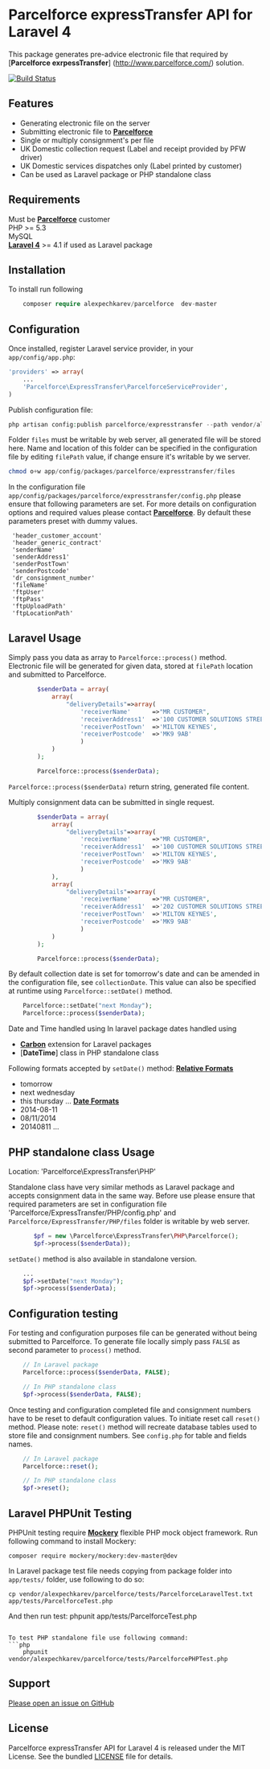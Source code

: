 Parcelforce expressTransfer API for Laravel 4
======================
This package generates pre-advice electronic file that required by [**Parcelforce exrpessTransfer**]
(http://www.parcelforce.com/) solution.

[![Build Status](https://travis-ci.org/alexpechkarev/parcelforce.svg?branch=master)](https://travis-ci.org/alexpechkarev/parcelforce)



Features
------------

 - Generating electronic file on the server
 - Submitting electronic file to [**Parcelforce**](http://www.parcelforce.com/)
 - Single or multiply consignment's per file
 - UK Domestic collection request (Label and receipt provided by PFW driver) 
 - UK Domestic services dispatches only (Label printed by customer)
 - Can be used as Laravel package or PHP standalone class


        
Requirements
------------

Must be [**Parcelforce**](http://www.parcelforce.com/account-customer/benefits-of-parcelforce-account) customer        
PHP >= 5.3        
MySQL        
[**Laravel 4**](http://laravel.com/) >= 4.1 if used as Laravel package



Installation
------------

To install run following 
```php
    composer require alexpechkarev/parcelforce  dev-master
```


Configuration
-------------

Once installed, register Laravel service provider, in your `app/config/app.php`:

```php
'providers' => array(
	...
    'Parcelforce\ExpressTransfer\ParcelforceServiceProvider',
)
```

Publish configuration file:

```php
php artisan config:publish parcelforce/expresstransfer --path vendor/alexpechkarev/parcelforce/src/config/
```

Folder `files` must be writable by web server, all generated file will be stored here. 
Name and location of this folder can be specified in the configuration file by editing `filePath` value, 
if change ensure it's writable by we server.

```php
chmod o+w app/config/packages/parcelforce/expresstransfer/files
```


In the configuration file `app/config/packages/parcelforce/expresstransfer/config.php` please ensure that following parameters are set. 
For more details on configuration options and required values please contact [**Parcelforce**](http://www.parcelforce.com/contact-us).
By default these parameters preset with dummy values.
```
 'header_customer_account' 
 'header_generic_contract'
 'senderName'
 'senderAddress1'
 'senderPostTown'
 'senderPostcode'
 'dr_consignment_number' 
 'fileName' 
 'ftpUser' 
 'ftpPass'
 'ftpUploadPath'
 'ftpLocationPath'
```


Laravel Usage
-------------

Simply pass you data as array to `Parcelforce::process()` method. Electronic file will be generated for given data, 
stored at `filePath` location and submitted to Parcelforce. 

```php
        $senderData = array(
            array(
                "deliveryDetails"=>array(
                    'receiverName'      =>"MR CUSTOMER",
                    'receiverAddress1'  =>'100 CUSTOMER SOLUTIONS STREET',
                    'receiverPostTown'  =>'MILTON KEYNES',
                    'receiverPostcode'  =>'MK9 9AB'
                    )
            )           
        );

        Parcelforce::process($senderData);
```

`Parcelforce::process($senderData)` return string, generated file content.

Multiply consignment data can be submitted in single request.

```php
        $senderData = array(
            array(
                "deliveryDetails"=>array(
                    'receiverName'      =>"MR CUSTOMER",
                    'receiverAddress1'  =>'100 CUSTOMER SOLUTIONS STREET',
                    'receiverPostTown'  =>'MILTON KEYNES',
                    'receiverPostcode'  =>'MK9 9AB'
                    )
            ),
            array(
                "deliveryDetails"=>array(
                    'receiverName'      =>"MR CUSTOMER",
                    'receiverAddress1'  =>'202 CUSTOMER SOLUTIONS STREET',
                    'receiverPostTown'  =>'MILTON KEYNES',
                    'receiverPostcode'  =>'MK9 9AB'
                    )
            )
        );

        Parcelforce::process($senderData);
```

By default collection date is set for tomorrow's date and can be amended in the configuration file, see `collectionDate`.
This value can also be specified at runtime using `Parcelforce::setDate()` method.
```php
    Parcelforce::setDate("next Monday");
    Parcelforce::process($senderData);
```
Date and Time handled using
In laravel package dates handled using 
 - [**Carbon**](https://github.com/briannesbitt/Carbon) extension for Laravel packages 
 - [**DateTime**] class in PHP standalone class  

Following formats accepted by `setDate()` method:
[**Relative Formats**](http://php.net/manual/en/datetime.formats.relative.php)
 - tomorrow
 - next wednesday
 - this thursday
...
[**Date Formats**](http://php.net/manual/en/datetime.formats.date.php)
 - 2014-08-11
 - 08/11/2014
 - 20140811
...



PHP standalone class Usage
-------------
Location: 'Parcelforce\ExpressTransfer\PHP\'

Standalone class have very similar methods as Laravel package and accepts consignment data in the same way.
Before use please ensure that required parameters are set in configuration file 'Parcelforce/ExpressTransfer/PHP/config.php' and
`Parcelforce/ExpressTransfer/PHP/files` folder is writable by web server.

```php
       $pf = new \Parcelforce\ExpressTransfer\PHP\Parcelforce();
       $pf->process($senderData));
```

`setDate()` method is also available in standalone version.
```php
    ...
    $pf->setDate("next Monday");
    $pf->process($senderData);
```


Configuration testing
-------------

For testing and configuration purposes file can be generated without being submitted to Parcelforce.
To generate file locally simply pass `FALSE` as second parameter to `process()` method.
```php
    // In Laravel package
    Parcelforce::process($senderData, FALSE);

    // In PHP standalone class
    $pf->process($senderData, FALSE);
```

Once testing and configuration completed file and consignment numbers have to be reset to default configuration values.
To initiate reset call `reset()` method. Please note: `reset()` method will recreate database tables used to store file and consignment numbers.
See `config.php` for table and fields names.
```php
    // In Laravel package
    Parcelforce::reset();

    // In PHP standalone class
    $pf->reset();
```



Laravel PHPUnit Testing
-------------

PHPUnit testing require [**Mockery**](https://github.com/padraic/mockery) flexible PHP mock object framework.
Run following command to install Mockery:
```
composer require mockery/mockery:dev-master@dev
```
In Laravel package test file needs copying from package folder into `app/tests/` folder, use following to do so:
```
cp vendor/alexpechkarev/parcelforce/tests/ParcelforceLaravelTest.txt app/tests/ParcelforceTest.php
```
And then run test:
phpunit app/tests/ParcelforceTest.php
```

To test PHP standalone file use following command:
```php
    phpunit vendor/alexpechkarev/parcelforce/tests/ParcelforcePHPTest.php
```

Support
-------

[Please open an issue on GitHub](https://github.com/alexpechkarev/parcelforce/issues)


License
-------

Parcelforce expressTransfer API for Laravel 4 is released under the MIT License. See the bundled
[LICENSE](https://github.com/alexpechkarev/parcelforce/blob/master/LICENSE)
file for details.